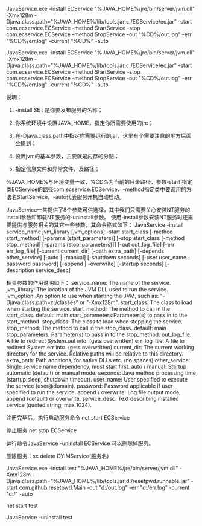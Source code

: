 JavaService.exe -install ECService "%JAVA_HOME%/jre/bin/server/jvm.dll" -Xmx128m -Djava.class.path="%JAVA_HOME%/lib/tools.jar;c:/ECService/ec.jar" -start com.ecservice.ECService -method StartService -stop com.ecservice.ECService -method StopService -out "%CD%/out.log" -err "%CD%/err.log" -current "%CD%" -auto

JavaService.exe -install ECService "%JAVA_HOME%/jre/bin/server/jvm.dll" -Xmx128m -Djava.class.path="%JAVA_HOME%/lib/tools.jar;c:/ECService/ec.jar" -start com.ecservice.ECService -method StartService -stop com.ecservice.ECService -method StopService -out "%CD%/out.log" -err "%CD%/err.log" -current "%CD%" -auto


说明：

1. -install SE : 是你要发布服务的名称；


2. 你系统环境中设置JAVA_HOME，指定你所需要使用的jre；


3. 在-Djava.class.path中指定你需要运行的jar，这里有个需要注意的地方后面会提到；


4. 设置jvm的基本参数，主要就是内存的分配；


5. 指定信息文件和异常文件，及路径；

%JAVA_HOME%与环境变量一致，%CD%为当前的目录路径，参数-start 指定类ECService的路径com.ecservice.ECService，-method指定类中要调用的方法名StartService，-auto代表服务开机自动启动。
 

JavaService一共提供了8个参数可供选择，其中我们只需要关心安装NT服务的-install参数和卸载NT服务的-uninstall参数。
使用-install参数安装NT服务时还需要提供与服务相关的其它一些参数，其命令格式如下：
JavaService -install service_name jvm_library [jvm_options]
        -start start_class [-method start_method] [-params (start_parameters)]
        [-stop start_class [-method stop_method] [-params (stop_parameters)]]
        [-out out_log_file] [-err err_log_file]
        [-current current_dir]
        [-path extra_path]
        [-depends other_service]
        [-auto | -manual]
        [-shutdown seconds]
        [-user user_name -password password]
        [-append | -overwrite]
        [-startup seconds]
        [-description service_desc]


相关参数的作用说明如下：
service_name: The name of the service.
 jvm_library:  The location of the JVM DLL used to run the service.
 jvm_option:   An option to use when starting the JVM, such as:
                       "-Djava.class.path=c:/classes" or "-Xmx128m".
 start_class:  The class to load when starting the service.
 start_method: The method to call in the start_class. default: main
 start_parameters:Parameter(s) to pass in to the start_method.
 stop_class:   The class to load when stopping the service.
 stop_method:  The method to call in the stop_class. default: main
 stop_parameters:      Parameter(s) to pass in to the stop_method.
 out_log_file: A file to redirect System.out into. (gets overwritten)
 err_log_file: A file to redirect System.err into. (gets overwritten)
 current_dir:  The current working directory for the service.
                       Relative paths will be relative to this directory.
 extra_path:   Path additions, for native DLLs etc. (no spaces)
 other_service:        Single service name dependency, must start first.
 auto / manual:        Startup automatic (default) or manual mode.
 seconds:      Java method processing time (startup:sleep, shutdown:timeout).
 user_name:    User specified to execute the service (user@domain).
 password:     Password applicable if user specified to run the service.
 append / overwrite:   Log file output mode, append (default) or overwrite.
 service_desc: Text describing installed service (quoted string, max 1024).
 
注册完毕后，执行启动服务命令
net start ECService

停止服务
net stop ECService

运行命令JavaService -uninstall ECService 可以删除掉服务。

删除服务：sc delete DYIMService(服务名)

JavaService.exe -install test "%JAVA_HOME%/jre/bin/server/jvm.dll" -Xmx128m -Djava.class.path="%JAVA_HOME%/lib/tools.jar;d:/resetpwd.runnable.jar" -start com.github.resetpwd.Main  -out "d:/out.log" -err "d:/err.log" -current "d:/" -auto

net start test

JavaService -uninstall test
